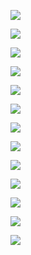 ![](assets/2022-04-08-11-00-12-image.png)

![](assets/2022-04-08-13-27-28-image.png)

![](assets/2022-04-08-13-28-48-image.png)

![](assets/2022-04-08-13-31-28-image.png)

![](assets/2022-04-08-13-32-05-image.png)

![](assets/2022-04-08-13-34-18-image.png)

![](assets/2022-04-08-13-35-03-image.png)

![](assets/2022-04-08-13-36-54-image.png)

![](assets/2022-04-08-13-39-26-image.png)

![](assets/2022-04-08-13-40-34-image.png)

![](assets/2022-04-08-13-41-00-image.png)

![](assets/2022-04-08-13-41-19-image.png)

![](assets/2022-04-08-13-46-34-image.png)
